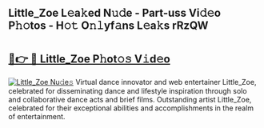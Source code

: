 ## Little_Zoe L𝚎a𝚔ed N𝚞𝚍e - Part-uss Vi𝚍𝚎o P𝚑𝚘tos - H𝚘𝚝 O𝚗𝚕yf𝚊ns L𝚎a𝚔s rRzQW

# <h2><a href="http://kf5kb8x.oniu.top/?m=Little_Zoe">🔗👉 🔴 Little_Zoe P𝚑ot𝚘𝚜 V𝚒d𝚎o</a></h2>

[![Little_Zoe Nu𝚍e𝚜](https://i.imgur.com/0qMVB7G.gif)](http://kf5kb8x.oniu.top/?m=Little_Zoe)
Virtual dance innovator and web entertainer Little_Zoe, celebrated for disseminating dance and lifestyle inspiration through solo and collaborative dance acts and brief films. Outstanding artist Little_Zoe, celebrated for their exceptional abilities and accomplishments in the realm of entertainment.  
